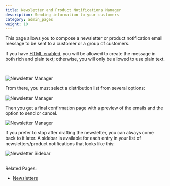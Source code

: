 ```yaml
---
title: Newsletter and Product Notifications Manager 
description: Sending information to your customers
category: admin_pages
weight: 10
---
```


This page allows you to compose a newsletter or product notification 
email message to be sent to a customer or a group of customers.

If you have [HTML enabled](/user/admin_pages/configuration/configuration_emailoptions/#enable_html_emails), you will be allowed to create the message in
both rich and plain text; otherwise, you will only be allowed to use plain text.

<br>

![Newsletter Manager](/images/newsletter.png)

From there, you must select a distribution list from several options: 

![Newsletter Manager](/images/newsletter_2.png)

Then you get a final confirmation page with a preview of the emails and the option to send or cancel.

![Newsletter Manager](/images/newsletter_3.png)

If you prefer to stop after drafting the newsletter, you can always come back to it later.  A sidebar is available for each entry in your list of newsletters/product notifications that looks like this: 

![Newsletter Sidebar](/images/newsletter_sidebar.png)
<br><br>

Related Pages: 

- [Newsletters](/user/email/newsletters/)

